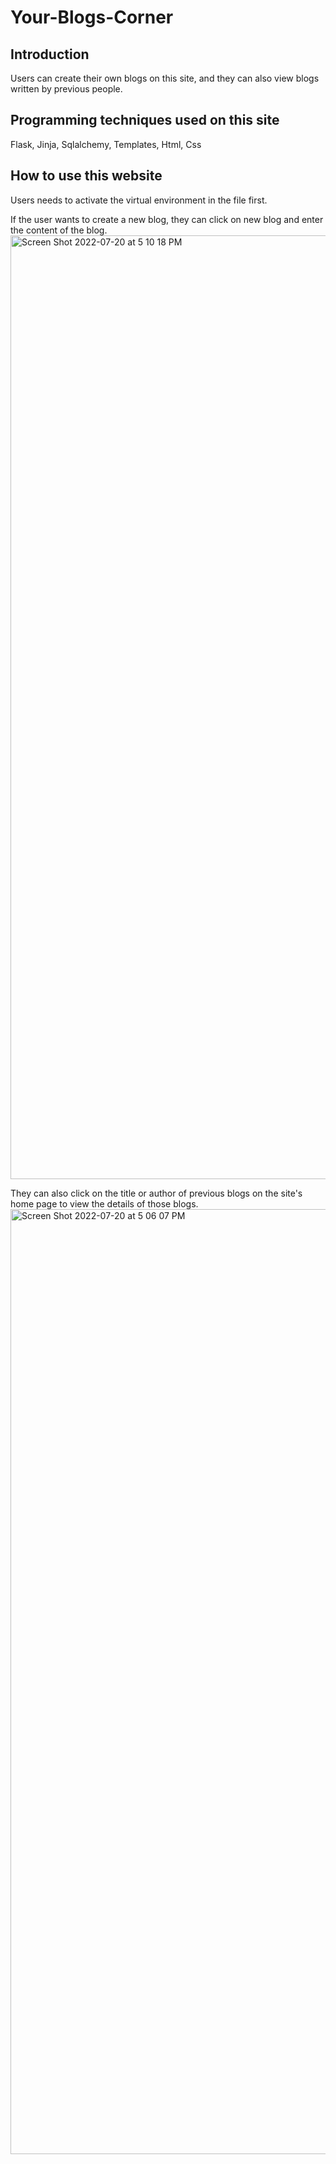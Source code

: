 # Your-Blogs-Corner
## Introduction
Users can create their own blogs on this site, and they can also view blogs written by previous people.
## Programming techniques used on this site
Flask, Jinja, Sqlalchemy, Templates, Html, Css
## How to use this website
Users needs to activate the virtual environment in the file first.

If the user wants to create a new blog, they can click on new blog and enter the content of the blog. 
<img width="1510" alt="Screen Shot 2022-07-20 at 5 10 18 PM" src="https://user-images.githubusercontent.com/79508325/180082797-f19df23e-795c-48a0-9d53-8fb207acfc2f.png">

They can also click on the title or author of previous blogs on the site's home page to view the details of those blogs.
<img width="1512" alt="Screen Shot 2022-07-20 at 5 06 07 PM" src="https://user-images.githubusercontent.com/79508325/180082145-bec4d2a8-8fcf-42a1-9a35-719b2235d51c.png">
